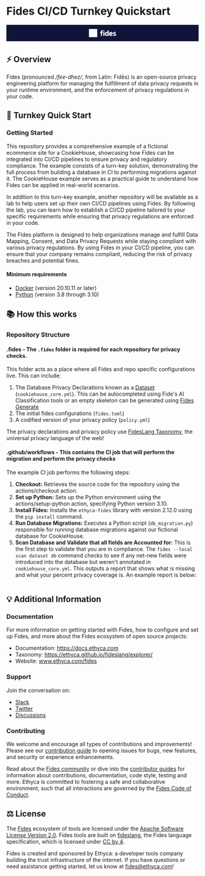 # Fides CI/CD Turnkey Quickstart

![Fides banner](https://github.com/ethyca/fides/blob/main/docs/fides/docs/img/fides-banner.png "Fides banner")

## :zap: Overview

Fides (pronounced */fee-dhez/*, from Latin: Fidēs) is an open-source privacy engineering platform for managing the fulfillment of data privacy requests in your runtime environment, and the enforcement of privacy regulations in your code.

## :rocket: Turnkey Quick Start

### Getting Started 

This repository provides a comprehensive example of a fictional ecommerce site for a CookieHouse, showcasing how Fides can be integrated into CI/CD pipelines to ensure privacy and regulatory compliance. The example consists of a turn-key solution, demonstrating the full process from building a database in CI to performing migrations against it. The CookieHouse example serves as a practical guide to understand how Fides can be applied in real-world scenarios.

In addition to this turn-key example, another repository will be available as a lab to help users set up their own CI/CD pipelines using Fides. By following the lab, you can learn how to establish a CI/CD pipeline tailored to your specific requirements while ensuring that privacy regulations are enforced in your code.

The Fides platform is designed to help organizations manage and fulfill Data Mapping, Consent, and Data Privacy Requests while staying compliant with various privacy regulations. By using Fides in your CI/CD pipeline, you can ensure that your company remains compliant, reducing the risk of privacy breaches and potential fines.

#### Minimum requirements

* [Docker](https://www.docker.com/products/docker-desktop) (version 20.10.11 or later)
* [Python](https://www.python.org/downloads/) (version 3.8 through 3.10)

## :books: How this works

### Repository Structure

#### .fides - The `.fides` folder is required for each repository for privacy checks.

 This folder acts as a place where all Fides and repo specific configurations live. This can include:
  1. The Database Privacy Declarations known as a [Dataset](https://docs.ethyca.com/fides/dsr_quickstart/dsr_support/datasets)  (`cookiehouse_core.yml`). This can be autocompleted using Fide's AI Classification tools or an empty skeleton can be generated using [Fides Generate](https://docs.ethyca.com/fides/cli_support/generate_resources#command-line)
  2. The initial fides configurations (`fides.toml`)
  3. A codified version of your privacy policy (`policy.yml`)
  
The privacy declarations and privacy policy use [FidesLang Taxonomy](https://ethyca.github.io/fideslang/explorer/), the universal privacy language of the web!

#### .github/workflows - This contains the CI job that will perform the migration and perform the privacy checks

The example CI job performs the following steps:
  1. **Checkout:** Retrieves the source code for the repository using the actions/checkout action. 
  2. **Set up Python:** Sets up the Python environment using the actions/setup-python action, specifying Python version 3.10.
  3. **Install Fides:**  Installs the `ethyca-fides` library with version 2.12.0 using the `pip install` command.
  4. **Run Database Migrations:** Executes a Python script (`db_migration.py`) responsible for running database migrations against our fictional database for CookieHouse.
  5. **Scan Database and Validate that all fields are Accounted for:** This is the first step to validate that you are in compliance. The `fides --local scan dataset db` command checks to see if any net-new fields were introduced into the database but weren't annotated in `cookiehouse_core.yml`. This outputs a report that shows what is missing and what your percent privacy coverage is. An example report is below:

```

```

## :bulb: Additional Information

### Documentation

For more information on getting started with Fides, how to configure and set up Fides, and more about the Fides ecosystem of open source projects:

* Documentation: <https://docs.ethyca.com>
* Taxonomy: <https://ethyca.github.io/fideslang/explorer/>
* Website: www.ethyca.com/fides

### Support

Join the conversation on:

* [Slack](https://fid.es/join-slack)
* [Twitter](https://twitter.com/ethyca)
* [Discussions](https://github.com/ethyca/fides/discussions)

### Contributing

We welcome and encourage all types of contributions and improvements!  Please see our [contribution guide](https://docs.ethyca.com/fides/community/overview) to opening issues for bugs, new features, and security or experience enhancements.

Read about the [Fides community](https://docs.ethyca.com/fides/community/hints_tips) or dive into the [contributor guides](https://docs.ethyca.com/fides/community/development/overview) for information about contributions, documentation, code style, testing and more. Ethyca is committed to fostering a safe and collaborative environment, such that all interactions are governed by the [Fides Code of Conduct](https://docs.ethyca.com/fides/community/code_of_conduct).

## :balance_scale: License

The [Fides](https://github.com/ethyca/fides) ecosystem of tools are licensed under the [Apache Software License Version 2.0](https://www.apache.org/licenses/LICENSE-2.0).
Fides tools are built on [fideslang](https://github.com/ethyca/privacy-taxonomy), the Fides language specification, which is licensed under [CC by 4](https://github.com/ethyca/privacy-taxonomy/blob/main/LICENSE).

Fides is created and sponsored by Ethyca: a developer tools company building the trust infrastructure of the internet. If you have questions or need assistance getting started, let us know at fides@ethyca.com!

[release-image]: https://img.shields.io/github/release/ethyca/fides.svg
[release-url]: https://github.com/ethyca/fides/releases
[docker-workflow-image]: https://github.com/ethyca/fides/workflows/Docker%20Build%20&%20Push/badge.svg
[docs-workflow-image]: https://github.com/ethyca/fides/workflows/Publish%20Docs/badge.svg
[release-workflow-image]: https://github.com/ethyca/fides/actions/workflows/publish_package.yaml/badge.svg
[docker-actions-url]: https://github.com/ethyca/fides/actions/workflows/publish_docker.yaml
[docs-actions-url]: https://github.com/ethyca/fides/actions/workflows/publish_docs.yaml
[publish-actions-url]: https://github.com/ethyca/fides/actions/workflows/publish_package.yaml
[license-image]: https://img.shields.io/:license-Apache%202-blue.svg
[license-url]: https://www.apache.org/licenses/LICENSE-2.0.txt
[black-image]: https://img.shields.io/badge/code%20style-black-000000.svg
[black-url]: https://github.com/psf/black/
[mypy-image]: http://www.mypy-lang.org/static/mypy_badge.svg
[mypy-url]: http://mypy-lang.org/
[twitter-image]: https://img.shields.io/twitter/follow/ethyca?style=social
[twitter-url]: https://twitter.com/ethyca
